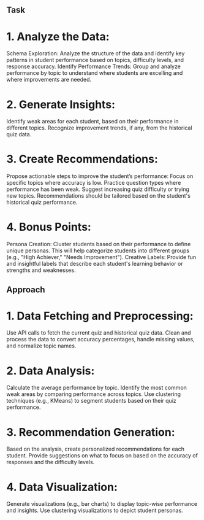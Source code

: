 ## Task
# 1. Analyze the Data:
Schema Exploration: Analyze the structure of the data and identify key patterns in student performance based on topics, difficulty levels, and response accuracy.
Identify Performance Trends: Group and analyze performance by topic to understand where students are excelling and where improvements are needed.
# 2. Generate Insights:
Identify weak areas for each student, based on their performance in different topics.
Recognize improvement trends, if any, from the historical quiz data.
# 3. Create Recommendations:
Propose actionable steps to improve the student’s performance:
Focus on specific topics where accuracy is low.
Practice question types where performance has been weak.
Suggest increasing quiz difficulty or trying new topics.
Recommendations should be tailored based on the student's historical quiz performance.
# 4. Bonus Points:
Persona Creation: Cluster students based on their performance to define unique personas. This will help categorize students into different groups (e.g., "High Achiever," "Needs Improvement").
Creative Labels: Provide fun and insightful labels that describe each student's learning behavior or strengths and weaknesses.
## Approach
# 1. Data Fetching and Preprocessing:
Use API calls to fetch the current quiz and historical quiz data.
Clean and process the data to convert accuracy percentages, handle missing values, and normalize topic names.
# 2. Data Analysis:
Calculate the average performance by topic.
Identify the most common weak areas by comparing performance across topics.
Use clustering techniques (e.g., KMeans) to segment students based on their quiz performance.
# 3. Recommendation Generation:
Based on the analysis, create personalized recommendations for each student.
Provide suggestions on what to focus on based on the accuracy of responses and the difficulty levels.
# 4. Data Visualization:
Generate visualizations (e.g., bar charts) to display topic-wise performance and insights.
Use clustering visualizations to depict student personas.

